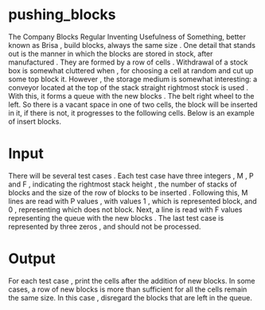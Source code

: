 # pushing_blocks

The Company Blocks Regular Inventing Usefulness of Something, better known as Brisa , build blocks, always the same size . One detail that stands out is the manner in which the blocks are stored in stock, after manufactured . They are formed by a row of cells . Withdrawal of a stock box is somewhat cluttered when , for choosing a cell at random and cut up some top block it. However , the storage medium is somewhat interesting: a conveyor located at the top of the stack straight rightmost stock is used . With this, it forms a queue with the new blocks . The belt right wheel to the left. So there is a vacant space in one of two cells, the block will be inserted in it, if there is not, it progresses to the following cells. Below is an example of insert blocks.

# Input

There will be several test cases . Each test case have three integers , M , P and F , indicating the rightmost stack height , the number of stacks of blocks and the size of the row of blocks to be inserted . Following this, M lines are read with P values , with values 1 , which is represented block, and 0 , representing which does not block. Next, a line is read with F values representing the queue with the new blocks . The last test case is represented by three zeros , and should not be processed.

# Output

For each test case , print the cells after the addition of new blocks. In some cases, a row of new blocks is more than sufficient for all the cells remain the same size. In this case , disregard the blocks that are left in the queue.

